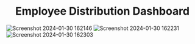 <div align="center"> <h1> Employee Distribution Dashboard </h1></div>

![Screenshot 2024-01-30 162146](https://github.com/Manish7272/Employee-Database-Management-Project/assets/71213166/358233de-a44c-42e9-a97b-89e1a1866ed5)
![Screenshot 2024-01-30 162231](https://github.com/Manish7272/Employee-Database-Management-Project/assets/71213166/8cb38161-a895-49a9-9e89-c539207eb178)
![Screenshot 2024-01-30 162303](https://github.com/Manish7272/Employee-Database-Management-Project/assets/71213166/d6b60d74-b6db-4c52-86bd-5f0d3dc85eba)
